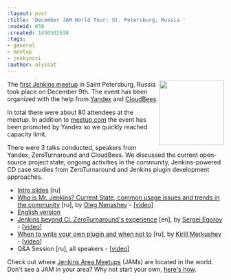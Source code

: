 ```yaml
---
:layout: post
:title: 'December JAM World Tour: St. Petersburg, Russia '
:nodeid: 658
:created: 1450502638
:tags:
- general
- meetup
- jenkinsci
:author: alyssat
---
```



<img src="/sites/default/files/images/stpetersburg-butler_0.jpeg" width="150" align="right"/>


The [first Jenkins meetup](http://www.meetup.com/St-Petersburg-Jenkins-Meetup/events/226875933/) in Saint Petersburg, Russia took place on December
9th. The event has been organized with the help from [Yandex](https://yandex.com/company/) and [CloudBees](https://www.cloudbees.com/).

In total there were about 80 attendees at the meetup. In addition to
[meetup.com](http://www.meetup.com/St-Petersburg-Jenkins-Meetup/events/226875933/)
the event has been promoted by Yandex so we quickly reached capacity limit.

There were 3 talks conducted, speakers from Yandex, ZeroTurnaround and
CloudBees. We discussed the current open-source project state, ongoing
activities in the community, Jenkins-powered CD case studies from
ZeroTurnaround and Jenkins plugin development approaches.



* [Intro slides](https://speakerdeck.com/onenashev/spb-jenkins-meetup-number-0-intro-slides) [ru]
* [Who is Mr. Jenkins? Current State, common usage issues and trends in the community](https://speakerdeck.com/onenashev/spb-jenkins-meetup-number-0-who-is-mr-jenkins) [ru], by [Oleg Nenashev](https://twitter.com/oleg_nenashev) -   \[[video](https://events.yandex.ru/lib/talks/3302/)\]
 * [English version](https://speakerdeck.com/onenashev/who-is-mr-jenkins-english-version)
* [Jenkins beyond CI. ZeroTurnaround's experience](https://speakerdeck.com/bsideup/spb-jenkins-meetup-number-0-jenkins-at-zeroturnaround) [en], by [Sergei Egorov](https://twitter.com/bsideup) - \[[video](https://events.yandex.ru/lib/talks/3304/)\]
* [When to write your own plugin and when not to](https://speakerdeck.com/lanwen/spb-jenkins-meetup-number-0-kak-nachat-pisat-plaghin-dlia-jenkins-i-koghda-etogho-nie-dielat) [ru], by [Kirill Merkushev](https://github.com/lanwen) - \[[video](https://events.yandex.ru/lib/talks/3305/)\]
* Q&A Session [ru], all speakers - \[[video](https://events.yandex.ru/lib/talks/3306/)\]


Check out where [Jenkins Area Meetups](http://www.meetup.com/pro/Jenkins/) (JAMs) are located in the world. Don't see a JAM in your area? Why not start your own, [here's how](https://wiki.jenkins-ci.org/display/JENKINS/Jenkins+Area+Meetup).
